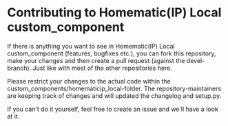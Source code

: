 # Contributing to Homematic(IP) Local custom_component

If there is anything you want to see in Homematic(IP) Local custom_component (features, bugfixes etc.), you can fork this repository, make your changes and then create a pull request (against the devel-branch). Just like with most of the other repositories here.

Please restrict your changes to the actual code within the custom_components/homematicip_local-folder. The repository-maintainers are keeping track of changes and will updated the changelog and setup.py.

If you can't do it yourself, feel free to create an issue and we'll have a look at it.
